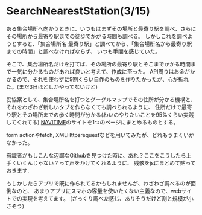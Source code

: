 # SearchNearestStation(3/15)

ある集合場所へ向かうときに、いつもはまずその場所と最寄り駅を調べ、さらにその場所から最寄り駅までの徒歩でかかる時間も調べる。
しかしこれを調べようとすると、「集合場所名 最寄り駅」と調べてから、「集合場所名から最寄り駅までの時間」と調べなければならず、
いつも手間を感じていた。

そこで、集合場所名だけを打てば、その場所の最寄り駅とそこまでかかる時間まで一気に分かるものがあれば良いと考えて、作成に至った。
API周りはお金がかかるので、それを使わずに9割くらい自作のものを作りたかったが、心が折れた。(まだ3日ほどしかやってないけど)

妥協案として、集合場所名を打つとグーグルマップでその住所が分かる機構と、それをわざわざ新しいタブを作らなくても調べられるように、
住所だけで最寄り駅とその場所までの歩く時間が分かる(わいのやりたいことを95%くらい実践してくれてる)
[NAVITIME](https://api-sdk.navitime.co.jp/api/specs/examples/sample/node_around_search/node_around_search.html)のサイトを1つのページにまとめるものとする。

form actionやfetch, XMLHttpsrequestなどを用いてみたが、どれもうまくいかなかった。

有識者がもしこんな辺鄙なGithubを見つけた時に、あれ？ここをこうしたら上手くいくんじゃない？って声をかけてくれるように、
残骸をjsにまとめて貼っておきます.

もしかしたらアプリで既に作られてるかもしれませんが、わざわざ調べるのが面倒なのと、
あまりアプリにスマホの容量を使いたくない主義なので、webサイトでの実現を考えてます。
(ざっくり調べた感じ、ありそうだけど割と規模が小さそう)
